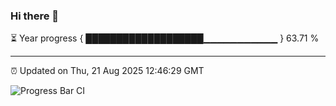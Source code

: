 ### Hi there 👋

⏳ Year progress { ███████████████████▁▁▁▁▁▁▁▁▁▁▁ } 63.71 %

---

⏰ Updated on Thu, 21 Aug 2025 12:46:29 GMT

![Progress Bar CI](https://github.com/liununu/liununu/workflows/Progress%20Bar%20CI/badge.svg)
